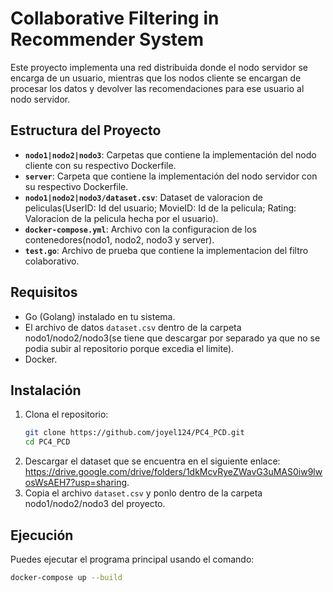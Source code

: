 # Collaborative Filtering in Recommender System

Este proyecto implementa una red distribuida donde el nodo servidor se encarga de un usuario, mientras que los nodos cliente se encargan de procesar los datos y devolver las recomendaciones para ese usuario al nodo servidor.

## Estructura del Proyecto

- **`nodo1|nodo2|nodo3`**: Carpetas que contiene la implementación del nodo cliente con su respectivo Dockerfile.
- **`server`**: Carpeta que contiene la implementación del nodo servidor con su respectivo Dockerfile.
- **`nodo1|nodo2|nodo3/dataset.csv`**: Dataset de valoracion de peliculas(UserID: Id del usuario; MovieID: Id de la pelicula; Rating: Valoracion de la pelicula hecha por el usuario).
- **`docker-compose.yml`**: Archivo con la configuracion de los contenedores(nodo1, nodo2, nodo3 y server).
- **`test.go`**: Archivo de prueba que contiene la implementacion del filtro colaborativo.

## Requisitos

- Go (Golang) instalado en tu sistema.
- El archivo de datos `dataset.csv` dentro de la carpeta nodo1/nodo2/nodo3(se tiene que descargar por separado ya que no se podia subir al repositorio porque excedia el limite).
- Docker.

## Instalación

1. Clona el repositorio:
    ```bash
    git clone https://github.com/joyel124/PC4_PCD.git
    cd PC4_PCD
    ```
2. Descargar el dataset que se encuentra en el siguiente enlace: https://drive.google.com/drive/folders/1dkMcvRyeZWavG3uMAS0iw9lwosWsAEH7?usp=sharing.
3. Copia el archivo `dataset.csv` y ponlo dentro de la carpeta nodo1/nodo2/nodo3 del proyecto.
   
## Ejecución

Puedes ejecutar el programa principal usando el comando:

```bash
docker-compose up --build
